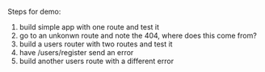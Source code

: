 Steps for demo:

1. build simple app with one route and test it
2. go to an unkonwn route and note the 404, where does this come from?
3. build a users router with two routes and test it
4. have /users/register send an error
5. build another users route with a different error
